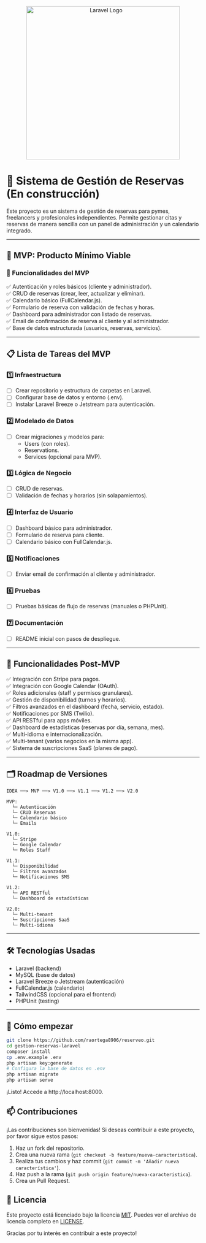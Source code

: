 <p align="center"><a href="https://laravel.com" target="_blank"><img src="https://raw.githubusercontent.com/laravel/art/master/logo-lockup/5%20SVG/2%20CMYK/1%20Full%20Color/laravel-logolockup-cmyk-red.svg" width="400" alt="Laravel Logo"></a></p>

# 📅 Sistema de Gestión de Reservas (En construcción)

Este proyecto es un sistema de gestión de reservas para pymes, freelancers y profesionales independientes. Permite gestionar citas y reservas de manera sencilla con un panel de administración y un calendario integrado.

---

## 🚀 MVP: Producto Mínimo Viable

### 🎯 Funcionalidades del MVP

✅ Autenticación y roles básicos (cliente y administrador).  
✅ CRUD de reservas (crear, leer, actualizar y eliminar).  
✅ Calendario básico (FullCalendar.js).  
✅ Formulario de reserva con validación de fechas y horas.  
✅ Dashboard para administrador con listado de reservas.  
✅ Email de confirmación de reserva al cliente y al administrador.  
✅ Base de datos estructurada (usuarios, reservas, servicios).

---

## 📋 Lista de Tareas del MVP

### 1️⃣ Infraestructura
- [ ] Crear repositorio y estructura de carpetas en Laravel.
- [ ] Configurar base de datos y entorno (.env).
- [ ] Instalar Laravel Breeze o Jetstream para autenticación.

### 2️⃣ Modelado de Datos
- [ ] Crear migraciones y modelos para:
  - Users (con roles).
  - Reservations.
  - Services (opcional para MVP).

### 3️⃣ Lógica de Negocio
- [ ] CRUD de reservas.
- [ ] Validación de fechas y horarios (sin solapamientos).

### 4️⃣ Interfaz de Usuario
- [ ] Dashboard básico para administrador.
- [ ] Formulario de reserva para cliente.
- [ ] Calendario básico con FullCalendar.js.

### 5️⃣ Notificaciones
- [ ] Enviar email de confirmación al cliente y administrador.

### 6️⃣ Pruebas
- [ ] Pruebas básicas de flujo de reservas (manuales o PHPUnit).

### 7️⃣ Documentación
- [ ] README inicial con pasos de despliegue.

---

## 🌱 Funcionalidades Post-MVP

✅ Integración con Stripe para pagos.  
✅ Integración con Google Calendar (OAuth).  
✅ Roles adicionales (staff y permisos granulares).  
✅ Gestión de disponibilidad (turnos y horarios).  
✅ Filtros avanzados en el dashboard (fecha, servicio, estado).  
✅ Notificaciones por SMS (Twilio).  
✅ API RESTful para apps móviles.  
✅ Dashboard de estadísticas (reservas por día, semana, mes).  
✅ Multi-idioma e internacionalización.  
✅ Multi-tenant (varios negocios en la misma app).  
✅ Sistema de suscripciones SaaS (planes de pago).

---

## 🗂️ Roadmap de Versiones

```text
IDEA ──> MVP ──> V1.0 ──> V1.1 ──> V1.2 ──> V2.0

MVP:
  └─ Autenticación
  └─ CRUD Reservas
  └─ Calendario básico
  └─ Emails

V1.0:
  └─ Stripe
  └─ Google Calendar
  └─ Roles Staff

V1.1:
  └─ Disponibilidad
  └─ Filtros avanzados
  └─ Notificaciones SMS

V1.2:
  └─ API RESTful
  └─ Dashboard de estadísticas

V2.0:
  └─ Multi-tenant
  └─ Suscripciones SaaS
  └─ Multi-idioma
```

---

## 🛠️ Tecnologías Usadas

- Laravel (backend)
- MySQL (base de datos)
- Laravel Breeze o Jetstream (autenticación)
- FullCalendar.js (calendario)
- TailwindCSS (opcional para el frontend)
- PHPUnit (testing)

---

## 🚀 Cómo empezar

```bash
git clone https://github.com/raortega8906/reserveo.git
cd gestion-reservas-laravel
composer install
cp .env.example .env
php artisan key:generate
# Configura la base de datos en .env
php artisan migrate
php artisan serve
```
¡Listo! Accede a http://localhost:8000.

## 📫 Contribuciones

¡Las contribuciones son bienvenidas! Si deseas contribuir a este proyecto, por favor sigue estos pasos:

1. Haz un fork del repositorio.
2. Crea una nueva rama (`git checkout -b feature/nueva-caracteristica`).
3. Realiza tus cambios y haz commit (`git commit -m 'Añadir nueva característica'`).
4. Haz push a la rama (`git push origin feature/nueva-caracteristica`).
5. Crea un Pull Request.

## 📄 Licencia

Este proyecto está licenciado bajo la licencia [MIT](https://opensource.org/licenses/MIT). Puedes ver el archivo de licencia completo en [LICENSE](LICENSE).

Gracias por tu interés en contribuir a este proyecto!